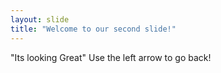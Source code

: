 ```yaml
---
layout: slide
title: "Welcome to our second slide!"
---
```

"Its looking Great"
Use the left arrow to go back!

